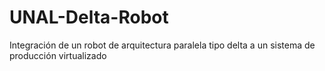 # UNAL-Delta-Robot
Integración de un robot de arquitectura paralela tipo delta a un sistema de producción virtualizado
